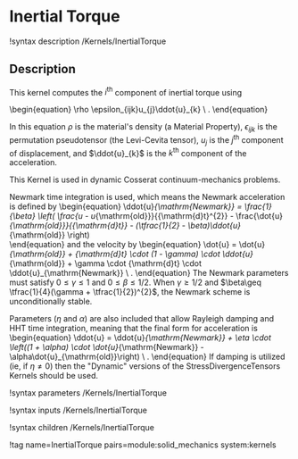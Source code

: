 # Inertial Torque

!syntax description /Kernels/InertialTorque

## Description

This kernel computes the $i^{\mathrm{th}}$ component of inertial torque using

\begin{equation}
\rho \epsilon_{ijk}u_{j}\ddot{u}_{k} \ .
\end{equation}

In this equation $\rho$ is the material's density (a Material Property), $\epsilon_{ijk}$ is the
permutation pseudotensor (the Levi-Cevita tensor), $u_{j}$ is the $j^{\mathrm{th}}$ component of
displacement, and $\ddot{u}_{k}$ is the $k^{\mathrm{th}}$ component of the acceleration.

This Kernel is used in dynamic Cosserat continuum-mechanics problems.

Newmark time integration is used, which means the Newmark acceleration is defined by
\begin{equation}
\ddot{u}_{\mathrm{Newmark}} = \frac{1}{\beta} \left( \frac{u - u_{\mathrm{old}}}{{\mathrm{d}t}^{2}} - \frac{\dot{u}_{\mathrm{old}}}{{\mathrm{d}t}} - (\tfrac{1}{2} - \beta)\ddot{u}_{\mathrm{old}} \right) \
\end{equation}
and the velocity by
\begin{equation}
\dot{u} = \dot{u}_{\mathrm{old}} + {\mathrm{d}t} \cdot (1 - \gamma) \cdot \ddot{u}_{\mathrm{old}} + \gamma \cdot {\mathrm{d}t} \cdot \ddot{u}_{\mathrm{Newmark}} \ .
\end{equation}
The Newmark parameters must satisfy $0\leq \gamma\leq 1$ and $0 \leq \beta \leq 1/2$.  When
$\gamma\geq 1/2$ and $\beta\geq \tfrac{1}{4}(\gamma + \tfrac{1}{2})^{2}$, the Newmark scheme is
unconditionally stable.

Parameters ($\eta$ and $\alpha$) are also included that allow Rayleigh damping and HHT time
integration, meaning that the final form for acceleration is
\begin{equation}
\ddot{u} = \ddot{u}_{\mathrm{Newmark}} + \eta \cdot \left((1 + \alpha) \cdot \dot{u}_{\mathrm{Newmark}} - \alpha\dot{u}_{\mathrm{old}}\right) \ .
\end{equation}
If damping is utilized (ie, if $\eta\neq 0$) then the "Dynamic" versions of the
StressDivergenceTensors Kernels should be used.

!syntax parameters /Kernels/InertialTorque

!syntax inputs /Kernels/InertialTorque

!syntax children /Kernels/InertialTorque

!tag name=InertialTorque pairs=module:solid_mechanics system:kernels
